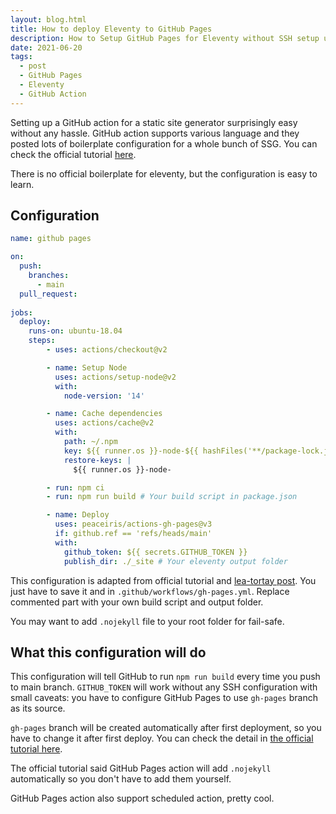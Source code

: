 ```yaml
---
layout: blog.html
title: How to deploy Eleventy to GitHub Pages
description: How to Setup GitHub Pages for Eleventy without SSH setup using GitHub Token. Any other Node.js SSG work as well.
date: 2021-06-20
tags:
  - post
  - GitHub Pages
  - Eleventy
  - GitHub Action
---
```


Setting up a GitHub action for a static site generator surprisingly easy without any hassle. GitHub action supports various language and they posted lots of boilerplate configuration for a whole bunch of SSG. You can check the official tutorial [here][1].

There is no official boilerplate for eleventy, but the configuration is easy to learn.

## Configuration

```YAML
name: github pages

on:
  push:
    branches:
      - main
  pull_request:
      
jobs:
  deploy:
    runs-on: ubuntu-18.04 
    steps:
        - uses: actions/checkout@v2

        - name: Setup Node
          uses: actions/setup-node@v2
          with:
            node-version: '14'

        - name: Cache dependencies
          uses: actions/cache@v2
          with:
            path: ~/.npm
            key: ${{ runner.os }}-node-${{ hashFiles('**/package-lock.json') }}
            restore-keys: |
              ${{ runner.os }}-node-

        - run: npm ci
        - run: npm run build # Your build script in package.json

        - name: Deploy
          uses: peaceiris/actions-gh-pages@v3
          if: github.ref == 'refs/heads/main'
          with:
            github_token: ${{ secrets.GITHUB_TOKEN }}
            publish_dir: ./_site # Your eleventy output folder
```

This configuration is adapted from official tutorial and [lea-tortay post][2]. You just have to save it and in `.github/workflows/gh-pages.yml`. Replace commented part with your own build script and output folder.

You may want to add `.nojekyll` file to your root folder for fail-safe.

## What this configuration will do

This configuration will tell GitHub to run `npm run build` every time you push to main branch. `GITHUB_TOKEN` will work without any SSH configuration with small caveats: you have to configure GitHub Pages to use `gh-pages` branch as its source.

`gh-pages` branch will be created automatically after first deployment, so you have to change it after first deploy. You can check the detail in [the official tutorial here][3].

The official tutorial said GitHub Pages action will add `.nojekyll` automatically so you don't have to add them yourself.

GitHub Pages action also support scheduled action, pretty cool.



[1]: https://github.com/marketplace/actions/github-pages-action#%EF%B8%8F-static-site-generators-with-nodejs

[2]: https://www.linkedin.com/pulse/eleventy-github-pages-lea-tortay/

[3]: https://github.com/marketplace/actions/github-pages-action#%EF%B8%8F-first-deployment-with-github_token